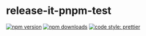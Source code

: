 # release-it-pnpm-test

[![npm version][npm-version-src]][npm-version-href]
[![npm downloads][npm-downloads-src]][npm-downloads-href]
[![code style: prettier](https://img.shields.io/badge/code_style-prettier-ff69b4.svg?style=flat)](https://github.com/prettier/prettier)

<!-- Badges -->

[npm-version-src]: https://img.shields.io/npm/v/release-it-pnpm-test?style=flat&colorA=080f12&colorB=1fa669
[npm-version-href]: https://npmjs.com/package/release-it-pnpm-test
[npm-downloads-src]: https://img.shields.io/npm/dm/release-it-pnpm-test?style=flat&colorA=080f12&colorB=1fa669
[npm-downloads-href]: https://npmjs.com/package/release-it-pnpm-test
